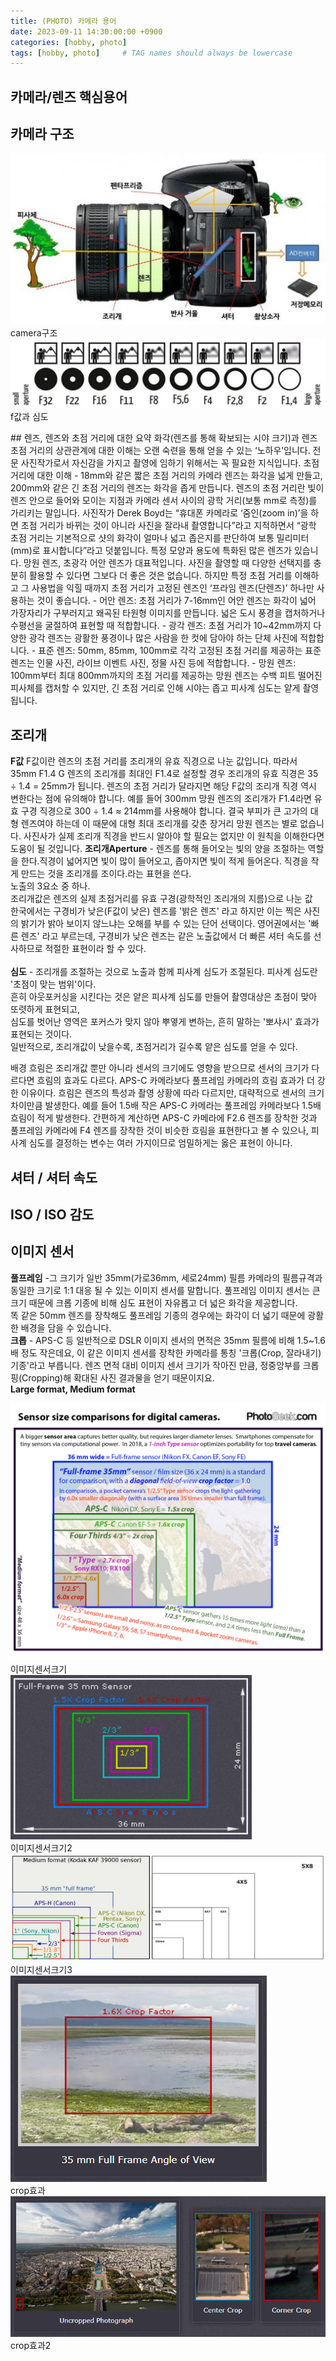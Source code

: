 ```yaml
---
title: (PHOTO) 카메라 용어
date: 2023-09-11 14:30:00:00 +0900
categories: [hobby, photo]
tags: [hobby, photo]     # TAG names should always be lowercase
--- 
```


## 카메라/렌즈 핵심용어
## 카메라 구조
<figure style="margin-left: auto; margin-right: auto; display: block;">
    <img src="/assets/img/camera.jpg" alt="company"> <figcaption>camera구조</figcaption>
    <img src="/assets/img/dof.jpg" alt="company"> <figcaption>f값과 심도</figcaption>
</figure>
## 렌즈, 렌즈와 초점 거리에 대한 요약
화각(렌즈를 통해 확보되는 시야 크기)과 렌즈 초점 거리의 상관관계에 대한 이해는 오랜 숙련을 통해 얻을 수 있는 ‘노하우’입니다. 전문 사진작가로서 자신감을 가지고 촬영에 임하기 위해서는 꼭 필요한 지식입니다. 
초점 거리에 대한 이해 - 18mm와 같은 짧은 초점 거리의 카메라 렌즈는 화각을 넓게 만들고, 200mm와 같은 긴 초점 거리의 렌즈는 화각을 좁게 만듭니다. 렌즈의 초점 거리란 빛이 렌즈 안으로 들어와 모이는 지점과 카메라 센서 사이의 광학 거리(보통 mm로 측정)를 가리키는 말입니다.
사진작가 Derek Boyd는 “휴대폰 카메라로 ‘줌인(zoom in)’을 하면 초점 거리가 바뀌는 것이 아니라 사진을 잘라내 촬영합니다”라고 지적하면서 “광학 초점 거리는 기본적으로 샷의 화각이 얼마나 넓고 좁은지를 판단하여 보통 밀리미터(mm)로 표시합니다”라고 덧붙입니다.
특정 모양과 용도에 특화된 많은 렌즈가 있습니다. 망원 렌즈, 초광각 어안 렌즈가 대표적입니다. 사진을 촬영할 때 다양한 선택지를 충분히 활용할 수 있다면 그보다 더 좋은 것은 없습니다. 하지만 특정 초점 거리를 이해하고 그 사용법을 익힐 때까지 초점 거리가 고정된 렌즈인 ‘프라임 렌즈(단렌즈)’ 하나만 사용하는 것이 좋습니다. 
- 어안 렌즈: 초점 거리가 7-16mm인 어안 렌즈는 화각이 넓어 가장자리가 구부러지고 왜곡된 타원형 이미지를 만듭니다. 넓은 도시 풍경을 캡처하거나 수평선을 굴절하여 표현할 때 적합합니다.
- 광각 렌즈: 초점 거리가 10~42mm까지 다양한 광각 렌즈는 광활한 풍경이나 많은 사람을 한 컷에 담아야 하는 단체 사진에 적합합니다.
- 표준 렌즈: 50mm, 85mm, 100mm로 각각 고정된 초점 거리를 제공하는 표준 렌즈는 인물 사진, 라이브 이벤트 사진, 정물 사진 등에 적합합니다.
- 망원 렌즈: 100mm부터 최대 800mm까지의 초점 거리를 제공하는 망원 렌즈는 수백 피트 떨어진 피사체를 캡처할 수 있지만, 긴 초점 거리로 인해 시야는 좁고 피사계 심도는 얕게 촬영됩니다.

## 조리개
**F값**
F값이란 렌즈의 초점 거리를 조리개의 유효 직경으로 나눈 값입니다. 따라서 35mm F1.4 G 렌즈의 조리개를 최대인 F1.4로 설정할 경우 조리개의 유효 직경은 35 ÷ 1.4 = 25mm가 됩니다. 렌즈의 초점 거리가 달라지면 해당 F값의 조리개 직경 역시 변한다는 점에 유의해야 합니다. 예를 들어 300mm 망원 렌즈의 조리개가 F1.4라면 유효 구경 직경으로 300 ÷ 1.4 ≈ 214mm를 사용해야 합니다. 결국 부피가 큰 고가의 대형 렌즈여야 하는데 이 때문에 대형 최대 조리개를 갖춘 장거리 망원 렌즈는 별로 없습니다. 사진사가 실제 조리개 직경을 반드시 알아야 할 필요는 없지만 이 원칙을 이해한다면 도움이 될 것입니다. 
**조리개Aperture** - 렌즈를 통해 들어오는 빛의 양을 조절하는 역할을 한다.직경이 넓어지면 빛이 많이 들어오고, 좁아지면 빛이 적게 들어온다.
직경을 작게 만드는 것을 조리개를 조이다.라는 표현을 쓴다. <br/>
노출의 3요소 중 하나.<br/>
조리개값은 렌즈의 실제 초점거리를 유효 구경(광학적인 조리개의 지름)으로 나눈 값<br/>
한국에서는 구경비가 낮은(F값이 낮은) 렌즈를 '밝은 렌즈' 라고 하지만 
이는 찍은 사진의 밝기가 밝아 보이지 않느냐는 오해를 부를 수 있는 단어 선택이다. 
영어권에서는 '빠른 렌즈' 라고 부르는데, 구경비가 낮은 렌즈는 같은 노출값에서 
더 빠른 셔터 속도를 선사하므로 적절한 표현이라 할 수 있다.<br/> <br/>
**심도** - 조리개를 조절하는 것으로 노출과 함께 피사계 심도가 조절된다. 피사계 심도란 '초점이 맞는 범위'이다. <br/>
흔히 아웃포커싱을 시킨다는 것은 얕은 피사계 심도를 만들어 촬영대상은 초점이 맞아 또렷하게 표현되고, <br/>
심도를 벗어난 영역은 포커스가 맞지 않아 뿌옇게 변하는, 흔히 말하는 '뽀샤시' 효과가 표현되는 것이다. <br/>
일반적으로, 조리개값이 낮을수록, 초점거리가 길수록 얕은 심도를 얻을 수 있다.<br/>

배경 흐림은 조리개값 뿐만 아니라 센서의 크기에도 영향을 받으므로 센서의 크기가 다르다면 흐림의 효과도 다르다. 
APS-C 카메라보다 풀프레임 카메라의 흐림 효과가 더 강한 이유이다. 흐림은 렌즈의 특성과 촬영 상황에 따라 다르지만, 대략적으로 센서의 크기 차이만큼 발생한다. 예를 들어 1.5배 작은 APS-C 카메라는 풀프레임 카메라보다 1.5배 흐림이 적게 발생한다. 간편하게 계산하면 APS-C 카메라에 F2.6 렌즈를 장착한 것과 풀프레임 카메라에 F4 렌즈를 장착한 것이 비슷한 흐림을 표현한다고 볼 수 있으나, 피사계 심도를 결정하는 변수는 여러 가지이므로 엄밀하게는 옳은 표현이 아니다.

## 셔터 / 셔터 속도
## ISO / ISO 감도
## 이미지 센서
**풀프레임** -그 크기가 일반 35mm(가로36mm, 세로24mm) 필름 카메라의 필름규격과 동일한 크기로 1:1 대응 될 수 있는 이미지 센서를 말합니다.
풀프레임 이미지 센서는 큰 크기 때문에 크롭 기종에 비해 심도 표현이 자유롭고 더 넓은 화각을 제공합니다.<br/> 
똑 같은 50mm 렌즈를 장착해도 풀프레임 기종의 경우에는 화각이 더 넓기 때문에 광활한 배경을 담을 수 있습니다.<br/>
**크롭** - APS-C 등 일반적으로 DSLR 이미지 센서의 면적은 35mm 필름에 비해 1.5~1.6배 정도 작은데요, 이 같은 이미지 센서를 장착한 카메라를 통칭 '크롭(Crop, 잘라내기) 기종'라고 부릅니다. 렌즈 면적 대비 이미지 센서 크기가 작아진 만큼, 정중앙부를 크롭핑(Cropping)해 확대된 사진 결과물을 얻기 때문이지요.<br/>
**Large format, Medium format**
<figure style="margin-left: auto; margin-right: auto; display: block;">
    <img src="/assets/img/Camera-sensor-sizes-2018-PhotoSeek.jpg" alt="company"> <figcaption>이미지센서크기</figcaption>
    <img src="/assets/img/overviewsensorsize.PNG" alt="company"> <figcaption>이미지센서크기2</figcaption>
    <img src="/assets/img/imagesize.PNG" alt="company"> <figcaption>이미지센서크기3</figcaption>
    <img src="/assets/img/fullframevscrop.PNG" alt="company"> <figcaption>crop효과</figcaption>
    <img src="/assets/img/crop.PNG" alt="company"> <figcaption>crop효과2</figcaption>
</figure>
